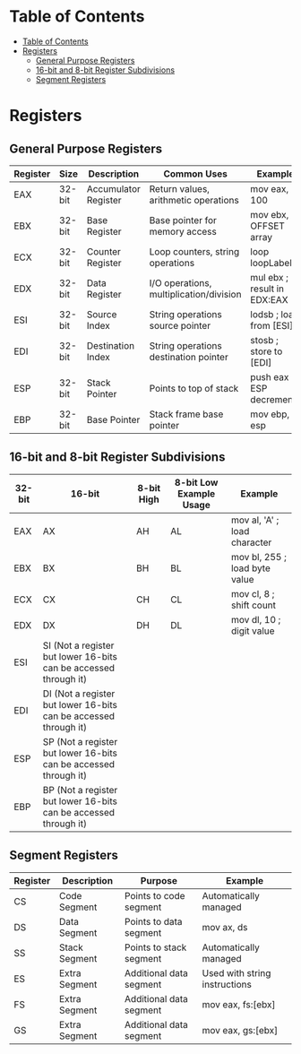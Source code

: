 # Table of Contents
- [Table of Contents](#table-of-contents)
- [Registers](#registers)
  - [General Purpose Registers](#general-purpose-registers)
  - [16-bit and 8-bit Register Subdivisions](#16-bit-and-8-bit-register-subdivisions)
  - [Segment Registers](#segment-registers)


# Registers
## General Purpose Registers
| Register | Size | Description | Common Uses | Example |
| -------- | ------- | ------- | ------- | ------- |
| EAX  |  32-bit  |  Accumulator Register  |  Return values, arithmetic operations  |  mov eax, 100  |
| EBX  |  32-bit  |  Base Register  |  Base pointer for memory access  |  mov ebx, OFFSET array  |
| ECX  |  32-bit  |  Counter Register  |  Loop counters, string operations  |  loop loopLabel  |
| EDX  |  32-bit  |  Data Register  |  I/O operations, multiplication/division  |  mul ebx ; result in EDX:EAX  |
| ESI  |  32-bit  |  Source Index  |  	String operations source pointer  |  lodsb ; load from [ESI]  |
| EDI  |  32-bit  |  Destination Index  |  String operations destination pointer  |  stosb ; store to [EDI]  |
| ESP  |  32-bit  |  Stack Pointer  |  Points to top of stack  |  push eax ; ESP decrements  |
| EBP  |  32-bit  |  Base Pointer  |  Stack frame base pointer  |  mov ebp, esp  |

## 16-bit and 8-bit Register Subdivisions
| 32-bit  |	16-bit  |	8-bit High  |	8-bit Low	Example Usage  |  Example |
| ------- | -------  | ---------- | ------------------------ | -------- |
|  EAX  |	AX  |	AH  |	AL  |	mov al, 'A' ; load character  |  mov al, 'A' ; load character  |
|  EBX  |	BX  |	BH  |	BL  |	mov bl, 255 ; load byte value  |  mov bl, 255 ; load byte value  |
|  ECX  |	CX  |	CH  |	CL  |	mov cl, 8 ; shift count  |  	mov cl, 8 ; shift count  |
|  EDX  |	DX  |	DH  |	DL  |	mov dl, 10 ; digit value  |  mov dl, 10 ; digit value  |
|  ESI  |  SI  (Not a register but lower 16-bits can be accessed through it)  |
|  EDI  |  DI  (Not a register but lower 16-bits can be accessed through it)  |
|  ESP  |  SP  (Not a register but lower 16-bits can be accessed through it)  |
|  EBP  |  BP  (Not a register but lower 16-bits can be accessed through it)  |

## Segment Registers
|  Register  |	Description  |	Purpose  |	Example  |
| ---------- | ------------- | --------- | --------- |
|  CS  |	Code Segment  |	Points to code segment  |	Automatically managed  |
|  DS  |	Data Segment  |	Points to data segment  |	mov ax, ds  |
|  SS  |	Stack Segment  |	Points to stack segment  |	Automatically managed  |
|  ES  |	Extra Segment  |	Additional data segment  |	Used with string instructions  |
|  FS  |	Extra Segment  |	Additional data segment  |	mov eax, fs:[ebx]  |
|  GS  |	Extra Segment  |	Additional data segment  |	mov eax, gs:[ebx]  |
